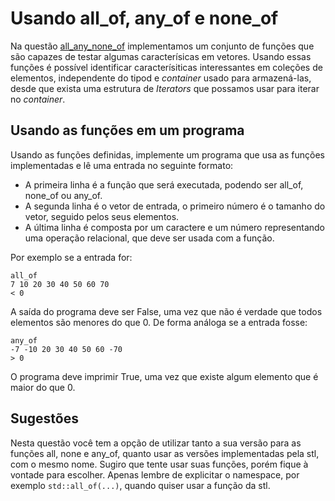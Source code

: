 # Usando all_of, any_of e none_of

Na questão [all_any_none_of](../) implementamos um conjunto de funções que são capazes de testar algumas caracterísicas em
vetores. Usando essas funções é possível identificar caracterísiticas interessantes em coleções de elementos, independente
do tipod e _container_ usado para armazená-las, desde que exista uma estrutura de _Iterators_ que possamos usar para iterar
no _container_.

## Usando as funções em um programa

Usando as funções definidas, implemente um programa que usa as funções implementadas e lê uma entrada no seguinte formato:

- A primeira linha é a função que será executada, podendo ser all_of, none_of ou any_of.
- A segunda linha é o vetor de entrada, o primeiro número é o tamanho do vetor, seguido pelos seus elementos.
- A última linha é composta por um caractere e um número representando uma operação relacional, que deve ser usada com a função.

Por exemplo se a entrada for:

```
all_of
7 10 20 30 40 50 60 70
< 0
```

A saída do programa deve ser False, uma vez que não é verdade que todos elementos são menores do que 0. De forma análoga
se a entrada fosse:

```
any_of
-7 -10 20 30 40 50 60 -70
> 0
```

O programa deve imprimir True, uma vez que existe algum elemento que é maior do que 0.

## Sugestões

Nesta questão você tem a opção de utilizar tanto a sua versão para as funções all, none e any_of, quanto usar as versões
implementadas pela stl, com o mesmo nome. Sugiro que tente usar suas funções, porém fique à vontade para escolher. Apenas
lembre de explicitar o namespace, por exemplo `std::all_of(...)`, quando quiser usar a função da stl.

